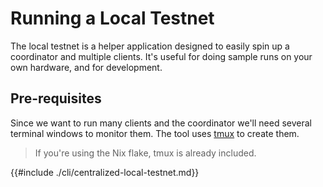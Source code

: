 # Running a Local Testnet

The local testnet is a helper application designed to easily spin up a coordinator and multiple clients.
It's useful for doing sample runs on your own hardware, and for development.

## Pre-requisites

Since we want to run many clients and the coordinator we'll need several terminal windows to monitor them. The tool uses [tmux](https://github.com/tmux/tmux/wiki/Installing) to create them.

> If you're using the Nix flake, tmux is already included.

{{#include ./cli/centralized-local-testnet.md}}
